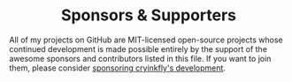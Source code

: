 <h1 align="center">Sponsors &amp; Supporters</h1>

All of my projects on GitHub are MIT-licensed open-source projects whose continued development is made possible entirely by the support of the awesome sponsors and contributors listed in this file. If you want to join them, please consider [sponsoring cryinkfly's development](https://github.com/sponsors/cryinkfly).
